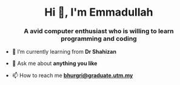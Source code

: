 <h1 align="center">Hi 👋, I'm Emmadullah</h1>
<h3 align="center">A avid computer enthusiast who is willing to learn programming and coding</h3>

- 🔭 I’m currently learning from **Dr Shahizan**

- 💬 Ask me about **anything you like**

- 📫 How to reach me **bhurgri@graduate.utm.my**


</p>

